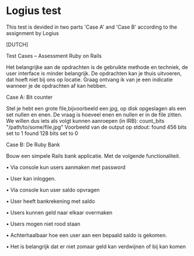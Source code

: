 # Logius test

This test is devided in two parts 'Case A' and 'Case B' according to the assignment by Logius

[DUTCH]

Test Cases – Assessment Ruby on Rails

Het belangrijke aan de opdrachten is de gebruikte methode en techniek, de user interface is minder belangrijk.
De opdrachten kan je thuis uitvoeren, dat hoeft niet bij ons op locatie. Graag ontvang ik van je een indicatie wanneer je de opdrachten af kan hebben.


Case A: Bit counter

Stel je hebt een grote file,bijvoorbeeld een jpg, op disk opgeslagen als een set nullen en enen. De vraag is hoeveel enen en nullen er in de file zitten.
We willen dus iets als volgt kunnen aanroepen (in IRB): count_bits "/path/to/some/file.jpg" Voorbeeld van de output op stdout:
found 456 bits set to 1 found 128 bits set to 0

Case B: De Ruby Bank

Bouw een simpele Rails bank applicatie. Met de volgende functionaliteit.

• Via console kun users aanmaken met password

• User kan inloggen.

• Via console kun user saldo opvragen

• User heeft bankrekening met saldo

• Users kunnen geld naar elkaar overmaken

• Users mogen niet rood staan

• Achterhaalbaar hoe een user aan een bepaald saldo is gekomen.

• Het is belangrijk dat er niet zomaar geld kan verdwijnen of bij kan komen
